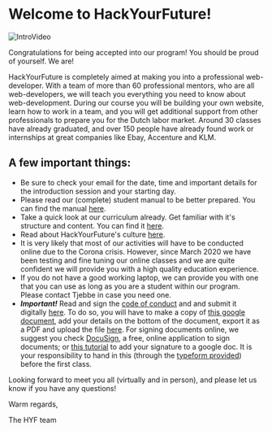 # Welcome to HackYourFuture!

![IntroVideo](./assets/intovideo.gif)

Congratulations for being accepted into our program! You should be proud of yourself. We are!

HackYourFuture is completely aimed at making you into a professional web-developer. With a team of more than 60 professional mentors, who are all web-developers, we will teach you everything you need to know about web-development. During our course you will be building your own website, learn how to work in a team, and you will get additional support from other professionals to prepare you for the Dutch labor market. Around 30 classes have already graduated, and over 150 people have already found work or internships at great companies like Ebay, Accenture and KLM.

## A few important things:

- Be sure to check your email for the date, time and important details for the introduction session and your starting day.
- Please read our (complete) student manual to be better prepared. You can find the manual [here](https://github.com/HackYourFuture/curriculum/blob/master/student-manual.md).
- Take a quick look at our curriculum already. Get familiar with it's structure and content. You can find it [here](http://www.github.com/hackyourfuture/curriculum).
- Read about HackYourFuture's culture [here](https://github.com/HackYourFuture/culture).
- It is very likely that most of our activities will have to be conducted online due to the Corona crisis. However, since March 2020 we have been testing and fine tuning our online classes and we are quite confident we will provide you with a high quality education experience.
- If you do not have a good working laptop, we can provide you with one that you can use as long as you are a student within our program. Please contact Tjebbe in case you need one.
- ***Important!*** Read and sign the [code of conduct](https://docs.google.com/document/d/1jEnvI359TgJiuoOpQqEsNILlpJtpx7s4_rC2OWHX-Wc/copy) and and submit it digitally [here](https://hackyourfuture.typeform.com/to/bFTU8xv2). To do so, you will have to make a copy of [this google document](https://docs.google.com/document/d/1jEnvI359TgJiuoOpQqEsNILlpJtpx7s4_rC2OWHX-Wc/copy), add your details on the bottom of the document, export it as a PDF and upload the file [here](https://hackyourfuture.typeform.com/to/bFTU8xv2). For signing documents online, we suggest you check [DocuSign](https://www.docusign.com/), a free, online application to sign documents; or [this tutorial](https://gsuitetips.com/tips/docs/digital-signatures-made-easy-in-google-docs/) to add your signature to a google doc. It is your responsibility to hand in this (through the [typeform provided](https://hackyourfuture.typeform.com/to/bFTU8xv2)) before the first class.

Looking forward to meet you all (virtually and in person), and please let us know if you have any questions!

Warm regards,

The HYF team
